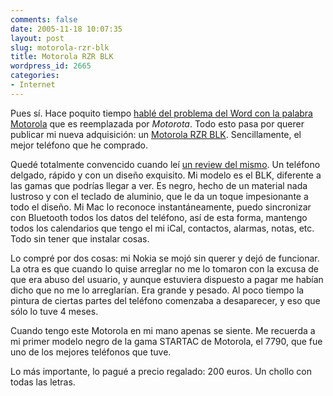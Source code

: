 ```yaml
---
comments: false
date: 2005-11-18 10:07:35
layout: post
slug: motorola-rzr-blk
title: Motorola RZR BLK
wordpress_id: 2665
categories:
- Internet
---
```


Pues sí. Hace poquito tiempo [hablé del problema del Word con la palabra Motorola](http://www.minid.net/2005/11/11/motorota/) que es reemplazada por _Motorota_. Todo esto pasa por querer publicar mi nueva adquisición: un [Motorola RZR BLK](http://direct.motorola.com/SPN/web_producthome.asp?Country=ESP&language=SPN&productid=30299). Sencillamente, el mejor teléfono que he comprado.





Quedé totalmente convencido cuando leí [un review del mismo](http://www.celularis.com/pruebas/motorola-v3-razr-a-fondo.php). Un teléfono delgado, rápido y con un diseño exquisito. Mi modelo es el BLK, diferente a las gamas que podrías llegar a ver. Es negro, hecho de un material nada lustroso y con el teclado de aluminio, que le da un toque impesionante a todo el diseño. Mi Mac lo reconoce instantáneamente, puedo sincronizar con Bluetooth todos los datos del teléfono, así de esta forma, mantengo todos los calendarios que tengo el mi iCal, contactos, alarmas, notas, etc. Todo sin tener que instalar cosas.





Lo compré por dos cosas: mi Nokia se mojó sin querer y dejó de funcionar. La otra es que cuando lo quise arreglar no me lo tomaron con la excusa de que era abuso del usuario, y aunque estuviera dispuesto a pagar me habían dicho que no me lo arreglarían. Era grande y pesado. Al poco tiempo la pintura de ciertas partes del teléfono comenzaba a desaparecer, y eso que sólo lo tuve 4 meses.





Cuando tengo este Motorola en mi mano apenas se siente. Me recuerda a mi primer modelo negro de la gama STARTAC de Motorola, el 7790, que fue uno de los mejores teléfonos que tuve.





Lo más importante, lo pagué a precio regalado: 200 euros. Un chollo con todas las letras.

